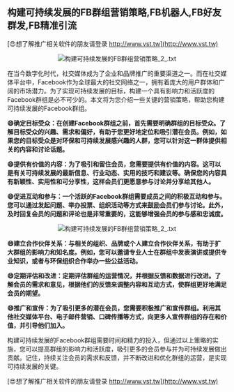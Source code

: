 ## **构建可持续发展的FB群组营销策略,FB机器人,FB好友群发,FB精准引流**

[😍想了解推广相关软件的朋友请登录 http://www.vst.tw](http://www.vst.tw)

 <center><img src="https://vst.tw/MP4/tuiguang/png/3.png" alt="构建可持续发展的FB群组营销策略_2_.txt"></center>

在当今数字化时代，社交媒体成为了企业和品牌推广的重要渠道之一。而在社交媒体平台中，Facebook作为全球最大的社交网络之一，拥有着庞大的用户群体和广阔的市场潜力。为了实现可持续发展的目标，构建一个具有影响力和活跃度的Facebook群组是必不可少的。本文将为您介绍一些关键的营销策略，帮助您构建可持续发展的Facebook群组。

**😄确定目标受众：在创建Facebook群组之前，首先需要明确群组的目标受众。了解目标受众的兴趣、需求和偏好，有助于您更好地定位和吸引潜在会员。例如，如果您的目标受众是对环保和可持续发展感兴趣的人群，您可以针对这一群体提供相关的内容和讨论话题。**

**😄提供有价值的内容：为了吸引和留住会员，您需要提供有价值的内容。这可以是有关可持续发展的最新信息、行业动态、实用的技巧和建议等。确保您的内容具有新颖性、实用性和可分享性，这样会员们更愿意参与讨论并分享给其他人。**

**😄促进互动和参与：一个活跃的Facebook群组需要成员之间的积极互动和参与。您可以通过发起问题、举办投票、组织活动等方式来鼓励会员们参与讨论。此外，及时回复会员的问题和评论也是非常重要的，这能够增强会员的参与感和忠诚度。**

 <center><img src="https://vst.tw/MP4/tuiguang/png/1.png" alt="构建可持续发展的FB群组营销策略_2_.txt"></center>

**😄建立合作伙伴关系：与相关的组织、品牌或个人建立合作伙伴关系，有助于扩大群组的影响力和知名度。例如，您可以邀请专业人士在群组中发表演讲或提供专业知识，或者与环保组织合作举办一些公益活动。**

**😄定期评估和改进：定期评估群组的运营情况，并根据反馈和数据进行改进。了解会员的需求和意见，根据他们的反馈来调整内容和互动方式，使群组更好地满足会员的期望。**

**😄推广和宣传：为了吸引更多的潜在会员，您需要积极推广和宣传群组。利用其他社交媒体平台、电子邮件营销、口碑传播等方式，向更多人宣传群组的存在和价值，并引导他们加入。**

构建可持续发展的Facebook群组需要时间和精力的投入，但通过以上策略的实施，您可以提高群组的影响力和活跃度，吸引更多的会员参与并为可持续发展做出贡献。记住，持续关注会员的需求和反馈，并不断改进和优化群组的运营，是实现可持续发展的关键。

[😍想了解推广相关软件的朋友请登录 http://www.vst.tw](http://www.vst.tw)



